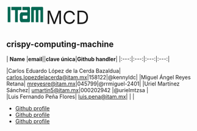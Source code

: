 <div align="left"><img src="/Images/ITAM.png"width="100" height="50">    <FONT SIZE=7>MCD</font></div>


<h2 align="left">crispy-computing-machine</h2>



| **Name** |**email**||**clave única**|**Github handler**| 
|:---:|:---:|:---:|:---:|

|Carlos Eduardo López de la Cerda Bazaldua| carlos.lopezdelacerda@itam.mx|158122|@kennyldc| 
|Miguel Ángel Reyes Retana| mreyesre@itam.mx|045799|@rrmiguel-2401| 
|Uriel Martínez Sánchez| umartin5@itam.mx|000202942 |@urielmtzsa |  
|Luis Fernando Peña Flores| luis.pena@itam.mx| | |  


- [Github profile ](https://github.com/rrmiguel-2401 "Miguel Reyes Retana")
- [Github profile ](https://github.com/kennyldc "Carlos López de la Cerda Bazaldua")
- [Github profile ](https://github.com/urielmtzsa "Uriel Martínez Sánchez")




